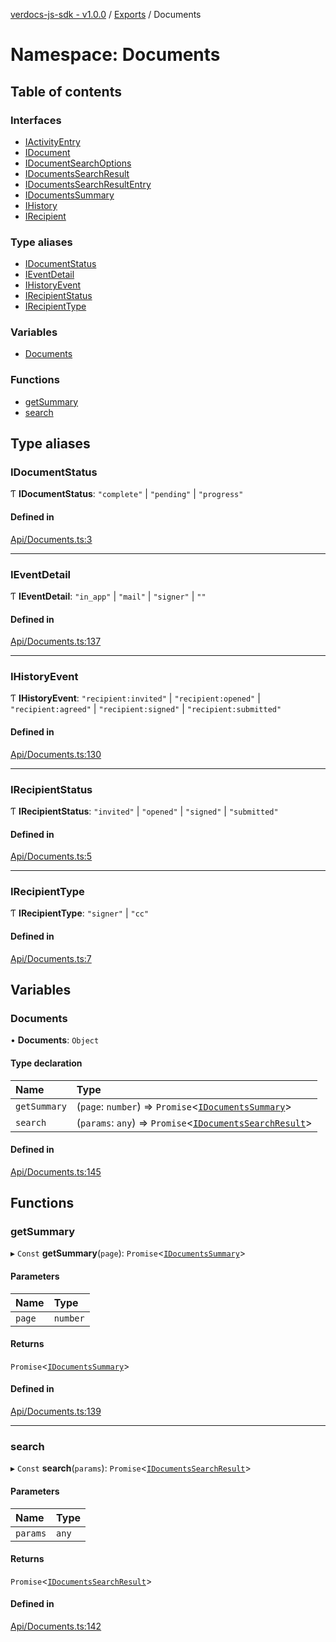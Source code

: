 [verdocs-js-sdk - v1.0.0](../README.md) / [Exports](../modules.md) / Documents

# Namespace: Documents

## Table of contents

### Interfaces

- [IActivityEntry](../interfaces/Documents.IActivityEntry.md)
- [IDocument](../interfaces/Documents.IDocument.md)
- [IDocumentSearchOptions](../interfaces/Documents.IDocumentSearchOptions.md)
- [IDocumentsSearchResult](../interfaces/Documents.IDocumentsSearchResult.md)
- [IDocumentsSearchResultEntry](../interfaces/Documents.IDocumentsSearchResultEntry.md)
- [IDocumentsSummary](../interfaces/Documents.IDocumentsSummary.md)
- [IHistory](../interfaces/Documents.IHistory.md)
- [IRecipient](../interfaces/Documents.IRecipient.md)

### Type aliases

- [IDocumentStatus](Documents.md#idocumentstatus)
- [IEventDetail](Documents.md#ieventdetail)
- [IHistoryEvent](Documents.md#ihistoryevent)
- [IRecipientStatus](Documents.md#irecipientstatus)
- [IRecipientType](Documents.md#irecipienttype)

### Variables

- [Documents](Documents.md#documents)

### Functions

- [getSummary](Documents.md#getsummary)
- [search](Documents.md#search)

## Type aliases

### IDocumentStatus

Ƭ **IDocumentStatus**: ``"complete"`` \| ``"pending"`` \| ``"progress"``

#### Defined in

[Api/Documents.ts:3](https://github.com/Verdocs/js-sdk/blob/368138d/src/Api/Documents.ts#L3)

___

### IEventDetail

Ƭ **IEventDetail**: ``"in_app"`` \| ``"mail"`` \| ``"signer"`` \| ``""``

#### Defined in

[Api/Documents.ts:137](https://github.com/Verdocs/js-sdk/blob/368138d/src/Api/Documents.ts#L137)

___

### IHistoryEvent

Ƭ **IHistoryEvent**: ``"recipient:invited"`` \| ``"recipient:opened"`` \| ``"recipient:agreed"`` \| ``"recipient:signed"`` \| ``"recipient:submitted"``

#### Defined in

[Api/Documents.ts:130](https://github.com/Verdocs/js-sdk/blob/368138d/src/Api/Documents.ts#L130)

___

### IRecipientStatus

Ƭ **IRecipientStatus**: ``"invited"`` \| ``"opened"`` \| ``"signed"`` \| ``"submitted"``

#### Defined in

[Api/Documents.ts:5](https://github.com/Verdocs/js-sdk/blob/368138d/src/Api/Documents.ts#L5)

___

### IRecipientType

Ƭ **IRecipientType**: ``"signer"`` \| ``"cc"``

#### Defined in

[Api/Documents.ts:7](https://github.com/Verdocs/js-sdk/blob/368138d/src/Api/Documents.ts#L7)

## Variables

### Documents

• **Documents**: `Object`

#### Type declaration

| Name | Type |
| :------ | :------ |
| `getSummary` | (`page`: `number`) => `Promise`<[`IDocumentsSummary`](../interfaces/Documents.IDocumentsSummary.md)\> |
| `search` | (`params`: `any`) => `Promise`<[`IDocumentsSearchResult`](../interfaces/Documents.IDocumentsSearchResult.md)\> |

#### Defined in

[Api/Documents.ts:145](https://github.com/Verdocs/js-sdk/blob/368138d/src/Api/Documents.ts#L145)

## Functions

### getSummary

▸ `Const` **getSummary**(`page`): `Promise`<[`IDocumentsSummary`](../interfaces/Documents.IDocumentsSummary.md)\>

#### Parameters

| Name | Type |
| :------ | :------ |
| `page` | `number` |

#### Returns

`Promise`<[`IDocumentsSummary`](../interfaces/Documents.IDocumentsSummary.md)\>

#### Defined in

[Api/Documents.ts:139](https://github.com/Verdocs/js-sdk/blob/368138d/src/Api/Documents.ts#L139)

___

### search

▸ `Const` **search**(`params`): `Promise`<[`IDocumentsSearchResult`](../interfaces/Documents.IDocumentsSearchResult.md)\>

#### Parameters

| Name | Type |
| :------ | :------ |
| `params` | `any` |

#### Returns

`Promise`<[`IDocumentsSearchResult`](../interfaces/Documents.IDocumentsSearchResult.md)\>

#### Defined in

[Api/Documents.ts:142](https://github.com/Verdocs/js-sdk/blob/368138d/src/Api/Documents.ts#L142)
